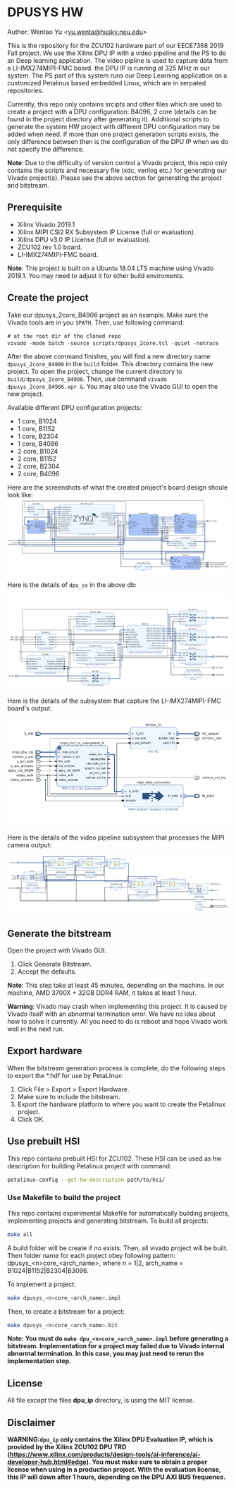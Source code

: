 # DPUSYS HW

Author: Wentao Yu \<yu.wenta@husky.neu.edu\>

This is the repository for the ZCU102 hardware part of our EECE7368 2019 Fall project. We use the Xilinx DPU IP with a video pipeline and the PS to do an Deep learning application. The video pipline is used to capture data from a LI-IMX274MIPI-FMC board. the DPU IP is running at 325 MHz in our system. The PS part of this system runs our Deep Learning application on a customized Petalinux based embedded Linux, which are in serpated repositories.

Currently, this repo only contains srcipts and other files which are used to create a project with a DPU configuration: B4096, 2 core (details can be found in the project directory after generating it). Additional scripts to generate the system HW project with different DPU configuration may be added when need. If more than one project generation scripts exists, the only difference between then is the configuration of the DPU IP when we do not specify the difference.

**Note**: Due to the difficulty of version control a Vivado project, this repo only contains the scripts and necessary file (xdc, verilog etc.) for generating our Vivado project(s). Please see the above section for generating the project and bitstream.

## Prerequisite

- Xilinx Vivado 2019.1
- Xilinx MIPI CSI2 RX Subsystem IP License (full or evaluation).
- Xilinx DPU v3.0 IP License (full or evaluation).
- ZCU102 rev 1.0 board.
- LI-IMX274MIPI-FMC board.

**Note**: This project is built on a Ubuntu 18.04 LTS machine using Vivado 2019.1. You may need to adjust it for other build enviroments.

## Create the project

Take our dpusys_2core_B4906 project as an example. Make sure the Vivado tools are in you `$PATH`. Then, use following command:

```shell
# at the root dir of the cloned repo
vivado -mode batch -source scripts/dpusys_2core.tcl -quiet -notrace
```

After the above command finishes, you will find a new directory name `dpusys_2core_B4906` in the `build` folder. This directory contains the new project. To open the project, change the current directory to `build/dpusys_2core_B4906`. Then, use command `vivado dpusys_2core_B4906.xpr &`. You may also use the Vivado GUI to open the new project.

Available different DPU configuration projects:
- 1 core, B1024
- 1 core, B1152
- 1 core, B2304
- 1 core, B4096
- 2 core, B1024
- 2 core, B1152
- 2 core, B2304
- 2 core, B4096

Here are the screenshots of what the created project's board design shoule look like:
![example_2core_b4096_bd](./docs/images/2core_B4096_bd.png)

Here is the details of `dpu_ss` in the above db:

![example_2core_B4096_bd_dpu_ss](./docs/images/2core_B4096_bd_dpu_ss.png)

Here is the details of the subsystem that capture the LI-IMX274MIPI-FMC board's output:

![example_2core-B4096_bd_cam_ss](./docs/images/2core_B4096_bd_cam_ss.png)

Here is the details of the video pipeline subsystem that processes the MIPI camera output:

![exampe_2core_B4096_bd_v_proc_ss.png](./docs/images/2core_B4096_bd_v_proc_ss.png)

## Generate the bitstream
Open the project with Vivado GUI.

1. Click Generate Bitstream.
1. Accept the defaults.

**Note**: This step take at least 45 minutes, depending on the machine. In our machine, AMD 3700X + 32GB DDR4 RAM, it takes at least 1 hour.

**Warning**: Vivado may crash when implementing this project. It is caused by Vivado itself with an abnormal termination error. We have no idea about how to solve it currently. All you need to do is reboot and hope Vivado work well in the next run.

## Export hardware
When the bitstream generation process is complete, do the following steps to export the *.hdf for use by PetaLinux:

1. Click File > Export > Export Hardware.
1. Make sure to include the bitstream.
1. Export the hardware platform to where you want to create the Petalinux project.
1. Click OK.

## Use prebuilt HSI

This repo contains prebuilt HSI for ZCU102. These HSI can be used as hw description for building Petalinux project with command:
```bash
petalinux-config --get-hw-description path/to/hsi/
```

### Use Makefile to build the project

This repo contains experimental Makefile for automatically building projects, implementing projects and generating bitstream. To build all projects:

```bash
make all
```

A build folder will be create if no exists. Then, all vivado project will be built. Then folder name for each project obey following pattern: dpusys_\<n\>core_\<arch_name\>, where n = 1|2, arch_name = B1024|B1152|B2304|B3096.

To implement a project:

```bash
make dpusys_<n>core_<arch_name>.impl
```

Then, to create a bitstream for a project:

```bash
make dpusys_<n>core_<arch_name>.bit
```

**Note: You must do `make dpu_<n>core_<arch_name>.impl` before generating a bitstream. Implementation for a project may failed due to Vivado internal abnormal termination. In this case, you may just need to rerun the implementation step.**

## License

All file except the files **dpu_ip** directory, is using the MIT license.


## Disclaimer

**WARNING:`dpu_ip` only contains the Xilinx DPU Evaluation IP, which is provided by the Xilinx ZCU102 DPU TRD (https://www.xilinx.com/products/design-tools/ai-inference/ai-developer-hub.html#edge). You must make sure to obtain a proper license when using in a production project. With the evaluation license, this IP will down after 1 hours, depending on the DPU AXI BUS frequence.**